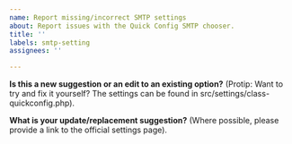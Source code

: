 ```yaml
---
name: Report missing/incorrect SMTP settings
about: Report issues with the Quick Config SMTP chooser.
title: ''
labels: smtp-setting
assignees: ''

---
```


**Is this a new suggestion or an edit to an existing option?**
(Protip: Want to try and fix it yourself? The settings can be found in src/settings/class-quickconfig.php).


**What is your update/replacement suggestion?**
(Where possible, please provide a link to the official settings page).
